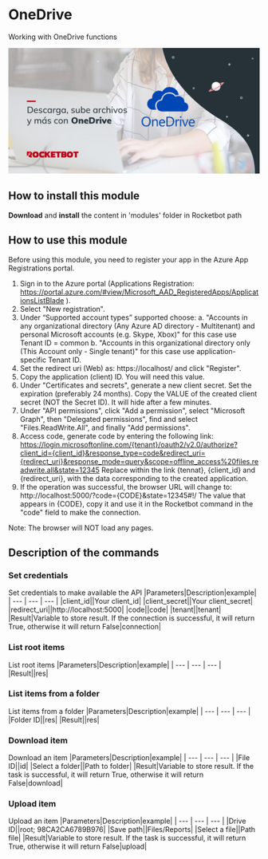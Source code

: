 



# OneDrive
  
Working with OneDrive functions  
  
![banner](imgs/Banner_OneDrive.png)
## How to install this module
  
__Download__ and __install__ the content in 'modules' folder in Rocketbot path  

## How to use this module

Before using this module, you need to register your app in the Azure App Registrations portal.

1. Sign in to the Azure portal (Applications Registration: https://portal.azure.com/#view/Microsoft_AAD_RegisteredApps/ApplicationsListBlade ).
2. Select "New registration".
3. Under “Supported account types” supported choose:
    a. "Accounts in any organizational directory (Any Azure AD directory - Multitenant) and personal Microsoft accounts (e.g. Skype, Xbox)" for this case use Tenant ID = common
    b. "Accounts in this organizational directory only (This Account only - Single tenant)" for this case use application-specific Tenant ID.
4. Set the redirect uri (Web) as: https://localhost/ and click "Register".
5. Copy the application (client) ID. You will need this value.
6. Under "Certificates and secrets", generate a new client secret. Set the expiration (preferably 24 months). Copy the VALUE of the created client secret (NOT the Secret ID). It will hide after a few minutes.
7. Under "API permissions", click "Add a permission", select "Microsoft Graph", then "Delegated permissions", find and select "Files.ReadWrite.All", and finally "Add permissions".
8. Access code, generate code by entering the following link:
https://login.microsoftonline.com/{tenant}/oauth2/v2.0/authorize?client_id={client_id}&response_type=code&redirect_uri={redirect_uri}&response_mode=query&scope=offline_access%20files.readwrite.all&state=12345
Replace within the link {tennat}, {client_id} and {redirect_uri}, with the data corresponding to the created application.
9. If the operation was successful, the browser URL will change to: http://localhost:5000/?code={CODE}&state=12345#!/
The value that appears in {CODE}, copy it and use it in the Rocketbot command in the "code" field to make the connection.

Note: The browser will NOT load any pages.

## Description of the commands

### Set credentials
  
Set credentials to make available the API
|Parameters|Description|example|
| --- | --- | --- |
|client_id||Your client_id|
|client_secret||Your client_secret|
|redirect_uri||http://localhost:5000|
|code||code|
|tenant||tenant|
|Result|Variable to store result. If the connection is successful, it will return True, otherwise it will return False|connection|

### List root items
  
List root items
|Parameters|Description|example|
| --- | --- | --- |
|Result||res|

### List items from a folder
  
List items from a folder
|Parameters|Description|example|
| --- | --- | --- |
|Folder ID||res|
|Result||res|

### Download item
  
Download an item
|Parameters|Description|example|
| --- | --- | --- |
|File ID||id|
|Select a folder||Path to folder|
|Result|Variable to store result. If the task is successful, it will return True, otherwise it will return False|download|

### Upload item
  
Upload an item
|Parameters|Description|example|
| --- | --- | --- |
|Drive ID||root; 98CA2CA6789B976|
|Save path||Files/Reports|
|Select a file||Path file|
|Result|Variable to store result. If the task is successful, it will return True, otherwise it will return False|upload|
